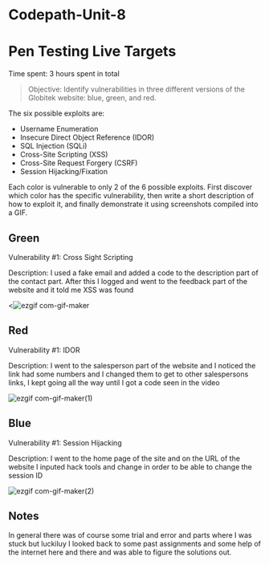 # Codepath-Unit-8
# Pen Testing Live Targets

Time spent: 3 hours spent in total

> Objective: Identify vulnerabilities in three different versions of the Globitek website: blue, green, and red.

The six possible exploits are:

* Username Enumeration
* Insecure Direct Object Reference (IDOR)
* SQL Injection (SQLi)
* Cross-Site Scripting (XSS)
* Cross-Site Request Forgery (CSRF)
* Session Hijacking/Fixation

Each color is vulnerable to only 2 of the 6 possible exploits. First discover which color has the specific vulnerability, then write a short description of how to exploit it, and finally demonstrate it using screenshots compiled into a GIF.

## Green

Vulnerability #1: Cross Sight Scripting

Description: I used a fake email and added a code to the description part of the contact part. After this I logged and went to the feedback part of the website and it told me XSS was found

<![ezgif com-gif-maker](https://user-images.githubusercontent.com/109492858/199141276-11473ef8-8d62-4931-81ca-cb8958527115.gif)



## Red

Vulnerability #1: IDOR

Description: I went to the salesperson part of the website and I noticed the link had some numbers and I changed them to get to other salespersons links, I kept going all the way until I got a code seen in the video


![ezgif com-gif-maker(1)](https://user-images.githubusercontent.com/109492858/199141314-7b76ea7a-edde-4d87-9a82-deacdc2a550c.gif)


## Blue

Vulnerability #1: Session Hijacking

Description: I went to the home page of the site and on the URL of the website I inputed hack tools and change in order to be able to change the session ID

![ezgif com-gif-maker(2)](https://user-images.githubusercontent.com/109492858/199141333-1e97f1d6-fb5a-4544-b65b-ae515437c0a2.gif)


## Notes

In general there was of course some trial and error and parts where I was stuck but luckiluy I looked back to some past assignments and some help of the internet here and there and was able to figure the solutions out.


